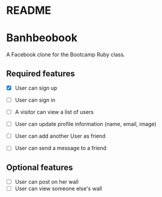 # README

# Banhbeobook

A Facebook clone for the Bootcamp Ruby class.


## Required features

- [x] User can sign up
- [ ] User can sign in
- [ ] A visitor can view a list of users
- [ ] User can update profile information (name, email, image)
- [ ] User can add another User as friend
- [ ] User can send a message to a friend


## Optional features

- [ ] User can post on her wall
- [ ] User can view someone else's wall